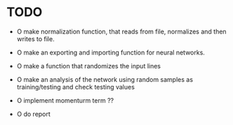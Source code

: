 # TODO
- O make normalization function, that reads from file, normalizes and then writes to file.
- O make an exporting and importing function for neural networks.
- O make a function that randomizes the input lines
- O make an analysis of the network using random samples as training/testing and check testing values

- O implement momenturm term ??

- O do report

